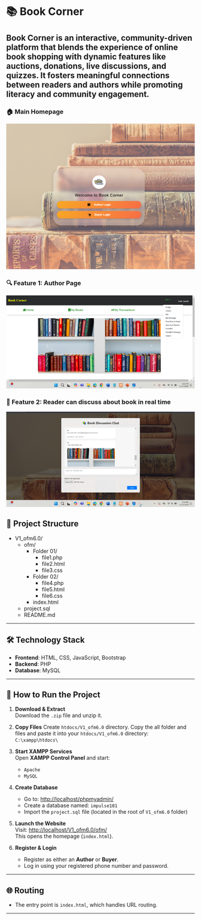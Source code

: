 # 📚 Book Corner

**Book Corner** is an interactive, community-driven platform that blends the experience of online book shopping with dynamic features like auctions, donations, live discussions, and quizzes. It fosters meaningful connections between readers and authors while promoting literacy and community engagement.
---
### 🏠 Main Homepage
![Main Homepage](mainpage.png)

### 🔍 Feature 1: Author Page
![Feature 1 - Author Interface](authorpage.png)

### 🤝 Feature 2: Reader can discuss about book in real time
![Feature 2 - Chatbox](chatBox.png)

## 📁 Project Structure
- V1_ofm6.0/
  - ofm/
    - Folder 01/
      - file1.php
      - file2.html
      - file3.css
    - Folder 02/
      - file4.php
      - file5.html
      - file6.css
    - index.html
  - project.sql
  - README.md



---

## 🛠️ Technology Stack

- **Frontend**: HTML, CSS, JavaScript, Bootstrap  
- **Backend**: PHP  
- **Database**: MySQL  

---

## 🚀 How to Run the Project

1. **Download & Extract**  
   Download the `.zip` file and unzip it.

2. **Copy Files**
   Create `htdocs/V1_ofm6.0` directory.
   Copy the all folder and files and paste it into your `htdocs/V1_ofm6.0` directory:  
   `C:\xampp\htdocs\`

4. **Start XAMPP Services**  
   Open **XAMPP Control Panel** and start:
   - `Apache`
   - `MySQL`

5. **Create Database**  
   - Go to: [http://localhost/phpmyadmin/](http://localhost/phpmyadmin/)
   - Create a database named: `impulse101`
   - Import the `project.sql` file (located in the root of `V1_ofm6.0` folder)

6. **Launch the Website**  
   Visit: [http://localhost/V1_ofm6.0/ofm/](http://localhost/V1_ofm6.0/ofm/)  
   This opens the homepage (`index.html`).

7. **Register & Login**  
   - Register as either an **Author** or **Buyer**.
   - Log in using your registered phone number and password.

---

## 🌐 Routing

- The entry point is `index.html`, which handles URL routing.


---
